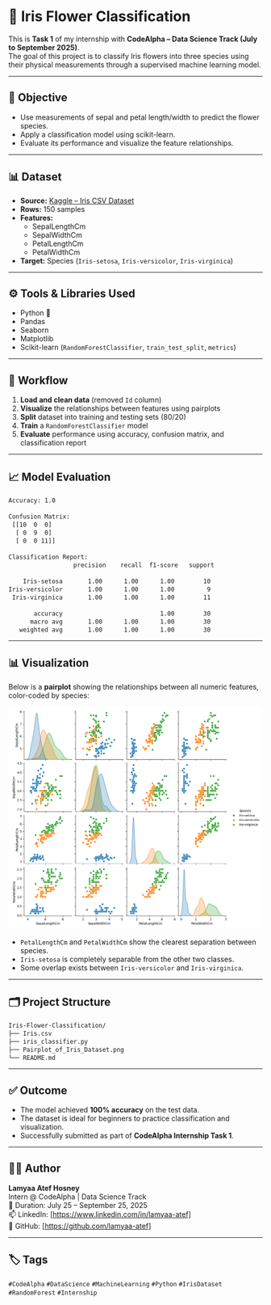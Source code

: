 # 🌸 Iris Flower Classification

This is **Task 1** of my internship with **CodeAlpha – Data Science Track (July to September 2025)**.  
The goal of this project is to classify Iris flowers into three species using their physical measurements through a supervised machine learning model.

---

## 📌 Objective

- Use measurements of sepal and petal length/width to predict the flower species.
- Apply a classification model using scikit-learn.
- Evaluate its performance and visualize the feature relationships.

---

## 📊 Dataset

- **Source:** [Kaggle – Iris CSV Dataset](https://www.kaggle.com/datasets/saurabh00007/iriscsv)
- **Rows:** 150 samples
- **Features:**
  - SepalLengthCm
  - SepalWidthCm
  - PetalLengthCm
  - PetalWidthCm
- **Target:** Species (`Iris-setosa`, `Iris-versicolor`, `Iris-virginica`)

---

## ⚙️ Tools & Libraries Used

- Python 🐍
- Pandas
- Seaborn
- Matplotlib
- Scikit-learn (`RandomForestClassifier`, `train_test_split`, `metrics`)

---

## 🚀 Workflow

1. **Load and clean data** (removed `Id` column)
2. **Visualize** the relationships between features using pairplots
3. **Split** dataset into training and testing sets (80/20)
4. **Train** a `RandomForestClassifier` model
5. **Evaluate** performance using accuracy, confusion matrix, and classification report

---

## 📈 Model Evaluation

```
Accuracy: 1.0

Confusion Matrix:
 [[10  0  0]
  [ 0  9  0]
  [ 0  0 11]]

Classification Report:
                  precision    recall  f1-score   support

    Iris-setosa       1.00      1.00      1.00        10
Iris-versicolor       1.00      1.00      1.00         9
 Iris-virginica       1.00      1.00      1.00        11

       accuracy                           1.00        30
      macro avg       1.00      1.00      1.00        30
   weighted avg       1.00      1.00      1.00        30
```

---

## 📊 Visualization

Below is a **pairplot** showing the relationships between all numeric features, color-coded by species:

![Pairplot of Iris Dataset](Pairplot_of_Iris_Dataset.png)

- `PetalLengthCm` and `PetalWidthCm` show the clearest separation between species.
- `Iris-setosa` is completely separable from the other two classes.
- Some overlap exists between `Iris-versicolor` and `Iris-virginica`.

---

## 🗂 Project Structure

```
Iris-Flower-Classification/
├── Iris.csv
├── iris_classifier.py
├── Pairplot_of_Iris_Dataset.png
└── README.md
```

---

## ✅ Outcome

- The model achieved **100% accuracy** on the test data.
- The dataset is ideal for beginners to practice classification and visualization.
- Successfully submitted as part of **CodeAlpha Internship Task 1**.

---

## 👩‍💻 Author

**Lamyaa Atef Hosney**  
Intern @ CodeAlpha | Data Science Track  
📅 Duration: July 25 – September 25, 2025  
📫 LinkedIn: [https://www.linkedin.com/in/lamyaa-atef]  
🔗 GitHub: [https://github.com/lamyaa-atef]

---

## 🏷️ Tags

`#CodeAlpha` `#DataScience` `#MachineLearning` `#Python` `#IrisDataset` `#RandomForest` `#Internship`
